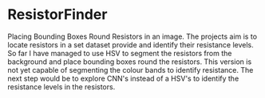 # ResistorFinder
Placing Bounding Boxes Round Resistors in an image. 
The projects aim is to locate resistors in a set dataset provide and identify their resistance levels.
So far I have managed to use HSV to segment the resistors from the background and place bounding boxes round the resistors. This version is not yet capable of segmenting the colour bands to identify resistance.
The next step would be to explore CNN's instead of a HSV's to identify the resistance levels in the resistors.
